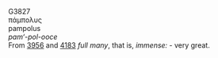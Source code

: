 <body>
  <p>G3827<br>  πάμπολυς  <br> pampolus  <br><i>pam‘-pol-ooce </i><br>From <a href="g3956.htm">3956</a> and <a href="g4183.htm">4183</a>  <i>full</i> <i>many</i>, that is, <i>immense:</i> - very great.<br></p>
 </body>